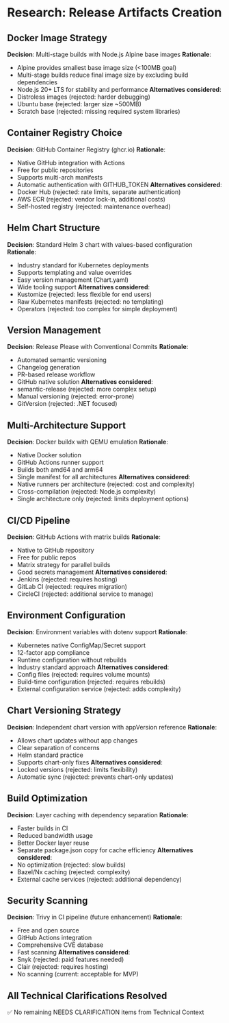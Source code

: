 # Research: Release Artifacts Creation

## Docker Image Strategy

**Decision**: Multi-stage builds with Node.js Alpine base images
**Rationale**:
- Alpine provides smallest base image size (<100MB goal)
- Multi-stage builds reduce final image size by excluding build dependencies
- Node.js 20+ LTS for stability and performance
**Alternatives considered**:
- Distroless images (rejected: harder debugging)
- Ubuntu base (rejected: larger size ~500MB)
- Scratch base (rejected: missing required system libraries)

## Container Registry Choice

**Decision**: GitHub Container Registry (ghcr.io)
**Rationale**:
- Native GitHub integration with Actions
- Free for public repositories
- Supports multi-arch manifests
- Automatic authentication with GITHUB_TOKEN
**Alternatives considered**:
- Docker Hub (rejected: rate limits, separate authentication)
- AWS ECR (rejected: vendor lock-in, additional costs)
- Self-hosted registry (rejected: maintenance overhead)

## Helm Chart Structure

**Decision**: Standard Helm 3 chart with values-based configuration
**Rationale**:
- Industry standard for Kubernetes deployments
- Supports templating and value overrides
- Easy version management (Chart.yaml)
- Wide tooling support
**Alternatives considered**:
- Kustomize (rejected: less flexible for end users)
- Raw Kubernetes manifests (rejected: no templating)
- Operators (rejected: too complex for simple deployment)

## Version Management

**Decision**: Release Please with Conventional Commits
**Rationale**:
- Automated semantic versioning
- Changelog generation
- PR-based release workflow
- GitHub native solution
**Alternatives considered**:
- semantic-release (rejected: more complex setup)
- Manual versioning (rejected: error-prone)
- GitVersion (rejected: .NET focused)

## Multi-Architecture Support

**Decision**: Docker buildx with QEMU emulation
**Rationale**:
- Native Docker solution
- GitHub Actions runner support
- Builds both amd64 and arm64
- Single manifest for all architectures
**Alternatives considered**:
- Native runners per architecture (rejected: cost and complexity)
- Cross-compilation (rejected: Node.js complexity)
- Single architecture only (rejected: limits deployment options)

## CI/CD Pipeline

**Decision**: GitHub Actions with matrix builds
**Rationale**:
- Native to GitHub repository
- Free for public repos
- Matrix strategy for parallel builds
- Good secrets management
**Alternatives considered**:
- Jenkins (rejected: requires hosting)
- GitLab CI (rejected: requires migration)
- CircleCI (rejected: additional service to manage)

## Environment Configuration

**Decision**: Environment variables with dotenv support
**Rationale**:
- Kubernetes native ConfigMap/Secret support
- 12-factor app compliance
- Runtime configuration without rebuilds
- Industry standard approach
**Alternatives considered**:
- Config files (rejected: requires volume mounts)
- Build-time configuration (rejected: requires rebuilds)
- External configuration service (rejected: adds complexity)

## Chart Versioning Strategy

**Decision**: Independent chart version with appVersion reference
**Rationale**:
- Allows chart updates without app changes
- Clear separation of concerns
- Helm standard practice
- Supports chart-only fixes
**Alternatives considered**:
- Locked versions (rejected: limits flexibility)
- Automatic sync (rejected: prevents chart-only updates)

## Build Optimization

**Decision**: Layer caching with dependency separation
**Rationale**:
- Faster builds in CI
- Reduced bandwidth usage
- Better Docker layer reuse
- Separate package.json copy for cache efficiency
**Alternatives considered**:
- No optimization (rejected: slow builds)
- Bazel/Nx caching (rejected: complexity)
- External cache services (rejected: additional dependency)

## Security Scanning

**Decision**: Trivy in CI pipeline (future enhancement)
**Rationale**:
- Free and open source
- GitHub Actions integration
- Comprehensive CVE database
- Fast scanning
**Alternatives considered**:
- Snyk (rejected: paid features needed)
- Clair (rejected: requires hosting)
- No scanning (current: acceptable for MVP)

## All Technical Clarifications Resolved
✅ No remaining NEEDS CLARIFICATION items from Technical Context